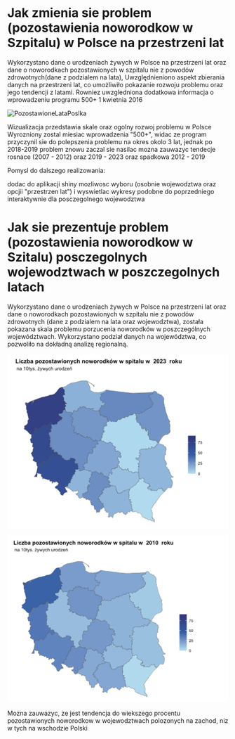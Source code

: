 # Jak zmienia sie problem (pozostawienia noworodkow w Szpitalu) w Polsce na przestrzeni lat 

Wykorzystano dane o urodzeniach żywych w Polsce na przestrzeni lat oraz dane
o noworodkach pozostawionych w szpitalu nie z powodów zdrowotnych(dane z podzialem na lata), 
Uwzględnieniono aspekt zbierania
danych na przestrzeni lat, co umożliwiło pokazanie rozwoju problemu oraz jego 
tendencji z latami. Rowniez uwzgledniona dodatkowa informacja
o wprowadzeniu programu 500+ 1 kwietnia 2016

![PozostawioneLataPoslka](PozostawioneLataPoslka)

Wizualizacja przedstawia skale oraz ogolny rozwoj problemu w Polsce
Wyrozniony zostal miesiac wprowadzenia "500+", widac ze program
przyczynil sie do polepszenia problemu na okres okolo 3 lat,
jednak po 2018-2019 problem znowu zaczal sie nasilac
mozna zauwazyc tendecje rosnace (2007 - 2012) oraz 2019 - 2023
oraz spadkowa 2012 - 2019

Pomysl do dalszego realizowania:

dodac do aplikacji shiny mozliwosc wyboru (osobnie wojewodztwa oraz opcjii
"przestrzen lat") i wyswietlac wykresy podobne do poprzedniego interaktywnie dla
posczegolnego wojewodztwa


# Jak sie prezentuje  problem (pozostawienia noworodkow w Szitalu) posczegolnych wojewodztwach w poszczegolnych latach

Wykorzystano dane o urodzeniach żywych w Polsce na przestrzeni lat oraz dane
o noworodkach pozostawionych w szpitalu nie z powodów zdrowotnych
(dane z podzialem na lata oraz wojewodztwa),
została pokazana skala problemu porzucenia noworodków w poszczególnych
województwach. Wykorzystano podział danych na województwa, co pozwoliło
na dokładną analizę regionalną.

![2023](2023.png)

![2010](2010.png)

Mozna zauwazyc, ze jest tendencja do wiekszego procentu pozostawionych noworodkow
w wojewodztwach polozonych na zachod, niz w tych na wschodzie Polski
